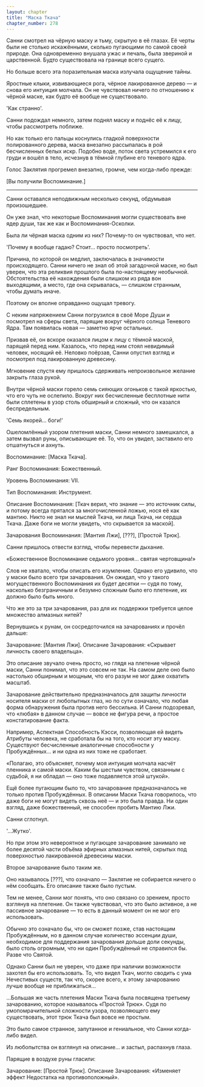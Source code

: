 ```yaml
---
layout: chapter
title: "Маска Ткача"
chapter_number: 278
---
```


Санни смотрел на чёрную маску и тьму, скрытую в её глазах. Её черты были не столько искажёнными, сколько пугающими по самой своей природе. Она одновременно внушала ужас и печаль, была звериной и царственной. Будто существовала на границе всего сущего.

Но больше всего эта поразительная маска излучала ощущение тайны.

Яростные клыки, извивающиеся рога, чёрное лакированное дерево — и снова его интуиция молчала. Он не чувствовал ничего по отношению к чёрной маске, как будто её вообще не существовало.

'Как странно'.

Санни подождал немного, затем поднял маску и поднёс её к лицу, чтобы рассмотреть поближе.

Но как только его пальцы коснулись гладкой поверхности полированного дерева, маска внезапно рассыпалась в рой бесчисленных белых искр. Подобно воде, поток света устремился к его груди и вошёл в тело, исчезнув в тёмной глубине его теневого ядра.

Голос Заклятия прогремел внезапно, громче, чем когда-либо прежде:

[Вы получили Воспоминание.]

***

Санни оставался неподвижным несколько секунд, обдумывая произошедшее.

Он уже знал, что некоторые Воспоминания могли существовать вне ядер души, так же как и Воспоминания-Осколки.

Была ли чёрная маска одним из них? Почему-то он чувствовал, что нет.

'Почему я вообще гадаю? Стоит... просто посмотреть'.

Причина, по которой он медлил, заключалась в значимости происходящего. Санни ничего не знал об этой загадочной маске, но был уверен, что эта реликвия прошлого была по-настоящему необычной. Обстоятельства её нахождения были слишком из ряда вон выходящими, а место, где она скрывалась, — слишком странным, чтобы думать иначе.

Поэтому он вполне оправданно ощущал тревогу.

С неким напряжением Санни погрузился в своё Море Души и посмотрел на сферы света, парящие вокруг чёрного солнца Теневого Ядра. Там появилась новая — заметно ярче остальных.

Призвав её, он вскоре оказался лицом к лицу с тёмной маской, парящей перед ним. Казалось, что перед ним стоял невидимый человек, носящий её. Неловко поёрзав, Санни опустил взгляд и посмотрел под лакированную древесину.

Мгновение спустя ему пришлось сдерживать непроизвольное желание закрыть глаза рукой.

Внутри чёрной маски горело семь сияющих огоньков с такой яркостью, что его чуть не ослепило. Вокруг них бесчисленные бесплотные нити были сплетены в узор столь обширный и сложный, что он казался беспредельным.

'Семь якорей… боги!'

Ошеломлённый узором плетения маски, Санни немного замешкался, а затем вызвал руны, описывающие её. То, что он увидел, заставило его отшатнуться и ахнуть.

Воспоминание: [Маска Ткача].

Ранг Воспоминания: Божественный.

Уровень Воспоминания: VII.

Тип Воспоминания: Инструмент.

Описание Воспоминания: [Ткач верил, что знание — это источник силы, и потому всегда прятался за многочисленной ложью, нося её как мантию. Никто не знал ни мыслей Ткача, ни лица Ткача, ни сердца Ткача. Даже боги не могли увидеть, что скрывается за маской].

Зачарования Воспоминания: [Мантия Лжи], [???], [Простой Трюк].

Санни пришлось отвести взгляд, чтобы перевести дыхание.

«Божественное Воспоминание седьмого уровня… святая чертовщина!»

Слов не хватало, чтобы описать его изумление. Однако его удивило, что у маски было всего три зачарования. Он ожидал, что у такого могущественного Воспоминания их будет десятки — судя по тому, насколько безграничным и безумно сложным было его плетение, их должно было быть много.

Что же это за три зачарования, раз для их поддержки требуется целое множество алмазных нитей?

Вернувшись к рунам, он сосредоточился на зачарованиях и прочёл дальше:

Зачарование: [Мантия Лжи]. Описание Зачарования: «Скрывает личность своего владельца».

Это описание звучало очень просто, но глядя на плетение чёрной маски, Санни понимал, что это совсем не так. На самом деле оно было настолько обширным и мощным, что его разум не мог даже охватить масштаб.

Зачарование действительно предназначалось для защиты личности носителя маски от любопытных глаз, но по сути означало, что любая форма обнаружения была против него бессильна. И Санни подозревал, что «любая» в данном случае — вовсе не фигура речи, а простое констатирование факта.

Например, Аспектная Способность Кэсси, позволяющая ей видеть Атрибуты человека, не сработала бы на того, кто носит эту маску. Существуют бесчисленные аналогичные способности у Пробуждённых… и ни одна из них тоже не сработает.

«Полагаю, это объясняет, почему моя интуиция молчала насчёт пленника и самой маски. Каким бы шестым чувством, связанным с судьбой, я ни обладал — оно тоже подавляется этой штукой».

Ещё более пугающим было то, что зачарование предназначалось не только против Пробуждённых. В описании Маски Ткача говорилось, что даже боги не могут видеть сквозь неё — и это была правда. Ни один взгляд, даже божественный, не способен пробить Мантию Лжи.

Санни сглотнул.

'...Жутко'.

Но при этом это невероятное и пугающее зачарование занимало не более десятой части объёма эфирных алмазных нитей, скрытых под поверхностью лакированной древесины маски.

Второе зачарование было таким же.

Оно называлось [???], что означало — Заклятие не собирается ничего о нём сообщать. Его описание также было пустым.

Тем не менее, Санни мог понять, что оно связано со зрением, просто взглянув на плетение. Он также чувствовал, что это было активное, а не пассивное зачарование — то есть в данный момент он не мог его использовать.

Обычно это означало бы, что он сможет позже, став настоящим Пробуждённым, но в данном случае количество эссенции души, необходимое для поддержания зачарования дольше доли секунды, было столь огромным, что ни один Пробуждённый не справился бы. Разве что Святой.

Однако Санни был не уверен, что даже при наличии возможности захотел бы его использовать. То, что видел Ткач, могло сводить с ума Нечестивых существ, так что, скорее всего, к этому зачарованию лучше вообще не приближаться...

...Большая же часть плетения Маски Ткача была посвящена третьему зачарованию, которое называлось «Простой Трюк». Судя по умопомрачительной сложности узора, позволяющего ему существовать, этот трюк Ткача был вовсе не простым.

Это было самое странное, запутанное и гениальное, что Санни когда-либо видел.

Из любопытства он взглянул на описание... и застыл, распахнув глаза.

Парящие в воздухе руны гласили:

Зачарование: [Простой Трюк]. Описание Зачарования: «Изменяет эффект Недостатка на противоположный».
